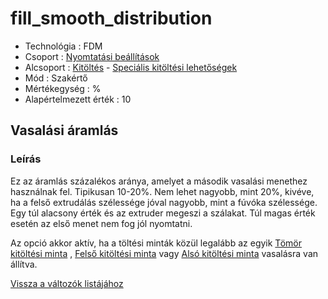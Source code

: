 # fill\_smooth\_distribution

* Technológia : FDM
* Csoport : [Nyomtatási beállítások](../../../konfig/print_settings)
* Alcsoport : [Kitöltés](../../beallitasok/print_settings.md#remplissage) - [Speciális kitöltési lehetőségek](fill_smooth_distribution.md)
* Mód : Szakértő
* Mértékegység : %
* Alapértelmezett érték : 10

## Vasalási áramlás

### Leírás

Ez az áramlás százalékos aránya, amelyet a második vasalási menethez használnak fel. Tipikusan 10-20%. Nem lehet nagyobb, mint 20%, kivéve, ha a felső extrudálás szélessége jóval nagyobb, mint a fúvóka szélessége. Egy túl alacsony érték és az extruder megeszi a szálakat. Túl magas érték esetén az első menet nem fog jól nyomtatni.

Az opció akkor aktív, ha a töltési minták közül legalább az egyik [Tömör kitöltési minta](solid_fill_pattern.md) , [Felső kitöltési minta]() vagy [Alsó kitöltési minta](bottom_fill_pattern.md) vasalásra van állítva.

[Vissza a változók listájához](../../variable_list)

